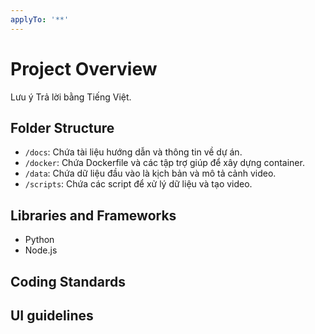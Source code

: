 ```yaml
---
applyTo: '**'
---
```


# Project Overview

Lưu ý Trả lời bằng Tiếng Việt.

## Folder Structure

- `/docs`: Chứa tài liệu hướng dẫn và thông tin về dự án.
- `/docker`: Chứa Dockerfile và các tập trợ giúp để xây dựng container.
- `/data`: Chứa dữ liệu đầu vào là kịch bản và mô tả cảnh video.
- `/scripts`: Chứa các script để xử lý dữ liệu và tạo video.

## Libraries and Frameworks

- Python
- Node.js 

## Coding Standards


## UI guidelines

